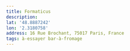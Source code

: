 ```yaml
---
title: Formaticus
description: 
lat: '48.8887242'
lon: '2.3180758'
address: 16 Rue Brochant, 75017 Paris, France
tags: à-essayer bar-à-fromage
---
```

